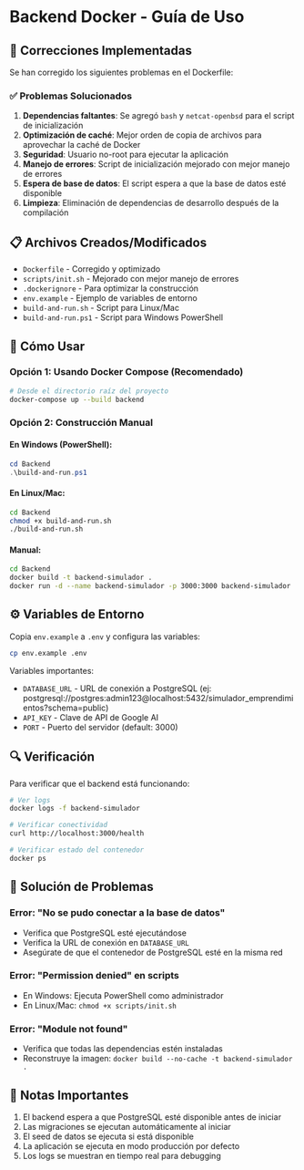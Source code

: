 # Backend Docker - Guía de Uso

## 🚀 Correcciones Implementadas

Se han corregido los siguientes problemas en el Dockerfile:

### ✅ Problemas Solucionados

1. **Dependencias faltantes**: Se agregó `bash` y `netcat-openbsd` para el script de inicialización
2. **Optimización de caché**: Mejor orden de copia de archivos para aprovechar la caché de Docker
3. **Seguridad**: Usuario no-root para ejecutar la aplicación
4. **Manejo de errores**: Script de inicialización mejorado con mejor manejo de errores
5. **Espera de base de datos**: El script espera a que la base de datos esté disponible
6. **Limpieza**: Eliminación de dependencias de desarrollo después de la compilación

## 📋 Archivos Creados/Modificados

- `Dockerfile` - Corregido y optimizado
- `scripts/init.sh` - Mejorado con mejor manejo de errores
- `.dockerignore` - Para optimizar la construcción
- `env.example` - Ejemplo de variables de entorno
- `build-and-run.sh` - Script para Linux/Mac
- `build-and-run.ps1` - Script para Windows PowerShell

## 🔧 Cómo Usar

### Opción 1: Usando Docker Compose (Recomendado)

```bash
# Desde el directorio raíz del proyecto
docker-compose up --build backend
```

### Opción 2: Construcción Manual

#### En Windows (PowerShell):
```powershell
cd Backend
.\build-and-run.ps1
```

#### En Linux/Mac:
```bash
cd Backend
chmod +x build-and-run.sh
./build-and-run.sh
```

#### Manual:
```bash
cd Backend
docker build -t backend-simulador .
docker run -d --name backend-simulador -p 3000:3000 backend-simulador
```

## ⚙️ Variables de Entorno

Copia `env.example` a `.env` y configura las variables:

```bash
cp env.example .env
```

Variables importantes:
- `DATABASE_URL` - URL de conexión a PostgreSQL (ej: postgresql://postgres:admin123@localhost:5432/simulador_emprendimientos?schema=public)
- `API_KEY` - Clave de API de Google AI
- `PORT` - Puerto del servidor (default: 3000)

## 🔍 Verificación

Para verificar que el backend está funcionando:

```bash
# Ver logs
docker logs -f backend-simulador

# Verificar conectividad
curl http://localhost:3000/health

# Verificar estado del contenedor
docker ps
```

## 🐛 Solución de Problemas

### Error: "No se pudo conectar a la base de datos"
- Verifica que PostgreSQL esté ejecutándose
- Verifica la URL de conexión en `DATABASE_URL`
- Asegúrate de que el contenedor de PostgreSQL esté en la misma red

### Error: "Permission denied" en scripts
- En Windows: Ejecuta PowerShell como administrador
- En Linux/Mac: `chmod +x scripts/init.sh`

### Error: "Module not found"
- Verifica que todas las dependencias estén instaladas
- Reconstruye la imagen: `docker build --no-cache -t backend-simulador .`

## 📝 Notas Importantes

1. El backend espera a que PostgreSQL esté disponible antes de iniciar
2. Las migraciones se ejecutan automáticamente al iniciar
3. El seed de datos se ejecuta si está disponible
4. La aplicación se ejecuta en modo producción por defecto
5. Los logs se muestran en tiempo real para debugging
